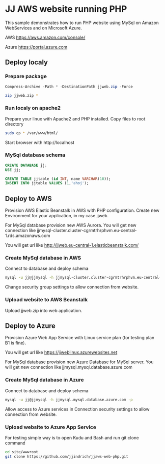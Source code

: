 # JJ AWS website running PHP

This sample demonstrates how to run PHP website using MySql on Amazon WebServices and on Microsoft Azure.

AWS https://aws.amazon.com/console/

Azure https://portal.azure.com

## Deploy localy

### Prepare package

```powershell
Compress-Archive -Path * -DestinationPath jjweb.zip -Force
```

```bash
zip jjweb.zip *
```

### Run localy on apache2

Prepare your linux with Apache2 and PHP installed.
Copy files to root directory

```bash
sudo cp * /var/www/html/
```

Start browser with http://localhost

### MySql database schema

```sql
CREATE DATABASE jj;
USE jj;

CREATE TABLE jjtable (id INT, name VARCHAR(10));
INSERT INTO jjtable VALUES (1,'ahoj');
```

## Deploy to AWS

Provision AWS Elastic Beanstalk in AWS with PHP configuration.
Create new Environment for your application, in my case jjweb.

For MySql database provision new AWS Aurora. You will get new connection like
jjmysql-cluster.cluster-cgrmtrhrphvm.eu-central-1.rds.amazonaws.com

You will get url like http://jjweb.eu-central-1.elasticbeanstalk.com/

### Create MySql database in AWS

Connect to database and deploy schema

```bash
mysql -u jj@jjmysql -h jjmysql-cluster.cluster-cgrmtrhrphvm.eu-central-1.rds.amazonaws.com -p
```

Change security group settings to allow connection from website.

### Upload website to AWS Beanstalk

Upload jjweb.zip into web application.

## Deploy to Azure

Provision Azure Web App Service with Linux service plan (for testing plan B1 is fine).

You will get url like https://jjweblinux.azurewebsites.net

For MySql database provision new Azure Database for MySql server. You will get new connection like jjmysql.mysql.database.azure.com

### Create MySql database in Azure

Connect to database and deploy schema

```bash
mysql -u jj@jjmysql -h jjmysql.mysql.database.azure.com -p
```

Allow access to Azure services in Connection security settings to allow connection from website.

### Upload website to Azure App Service

For testing simple way is to open Kudu and Bash and run git clone command

```bash
cd site/wwwroot
git clone https://github.com/jjindrich/jjaws-web-php.git
```
